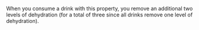 When you consume a drink with this property, you remove an additional two levels of dehydration (for a total of three since all drinks remove one level of dehydration).